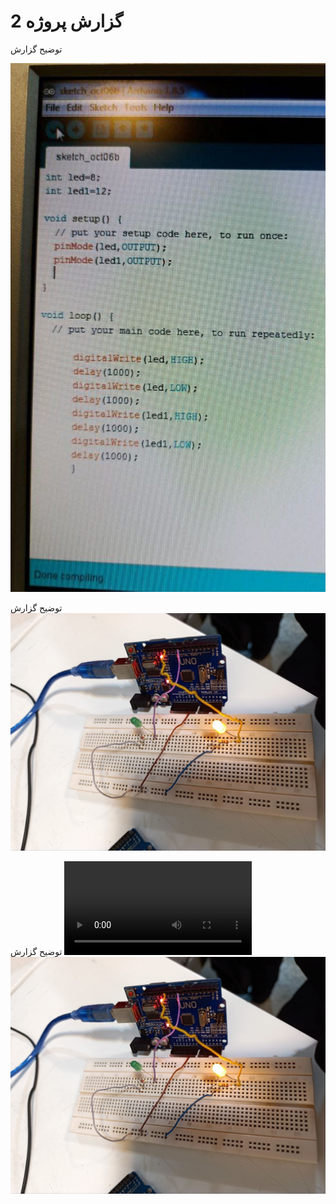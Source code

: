 # گزارش پروژه 2
توضیح گزارش

![code](./photo_2024-10-13_02-37-59.jpg)

توضیح گزارش
![schematic](./photo_2024-10-13_01-59-42.jpg)


توضیح گزارش
![run](./doc_2024-10-13_11-10-58.mp4)
[![run](photo_2024-10-13_01-59-42.jpg)](./doc_2024-10-13_11-10-58.mp4)